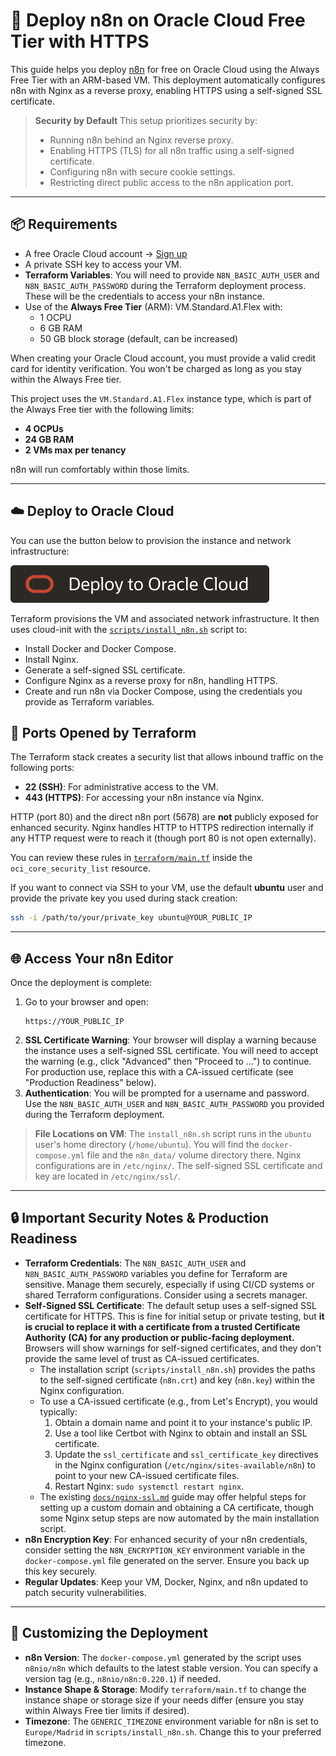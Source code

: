 # 🚀 Deploy n8n on Oracle Cloud Free Tier with HTTPS

This guide helps you deploy [n8n](https://n8n.io) for free on Oracle Cloud using the Always Free Tier with an ARM-based VM.
This deployment automatically configures n8n with Nginx as a reverse proxy, enabling HTTPS using a self-signed SSL certificate.

> **Security by Default**
> This setup prioritizes security by:
> - Running n8n behind an Nginx reverse proxy.
> - Enabling HTTPS (TLS) for all n8n traffic using a self-signed certificate.
> - Configuring n8n with secure cookie settings.
> - Restricting direct public access to the n8n application port.

---

## 📦 Requirements

- A free Oracle Cloud account → [Sign up](https://www.oracle.com/cloud/free/)
- A private SSH key to access your VM.
- **Terraform Variables**: You will need to provide `N8N_BASIC_AUTH_USER` and `N8N_BASIC_AUTH_PASSWORD` during the Terraform deployment process. These will be the credentials to access your n8n instance.
- Use of the **Always Free Tier** (ARM): VM.Standard.A1.Flex with:
  - 1 OCPU
  - 6 GB RAM
  - 50 GB block storage (default, can be increased)

When creating your Oracle Cloud account, you must provide a valid credit card for identity verification. You won't be charged as long as you stay within the Always Free tier.

This project uses the `VM.Standard.A1.Flex` instance type, which is part of the Always Free tier with the following limits:
- **4 OCPUs**
- **24 GB RAM**
- **2 VMs max per tenancy**

n8n will run comfortably within those limits.

---

## ☁️ Deploy to Oracle Cloud

You can use the button below to provision the instance and network infrastructure:

[![Deploy to Oracle Cloud](https://github.com/clementalo9/oke_A1/raw/main/images/Deploy2OCI.svg)](https://cloud.oracle.com/resourcemanager/stacks/create?zipUrl=https://github.com/pedrohbps/n8n_oci/archive/refs/heads/main.zip)

Terraform provisions the VM and associated network infrastructure. It then uses cloud-init with the [`scripts/install_n8n.sh`](scripts/install_n8n.sh) script to:
- Install Docker and Docker Compose.
- Install Nginx.
- Generate a self-signed SSL certificate.
- Configure Nginx as a reverse proxy for n8n, handling HTTPS.
- Create and run n8n via Docker Compose, using the credentials you provide as Terraform variables.

## 🔌 Ports Opened by Terraform

The Terraform stack creates a security list that allows inbound traffic on the following ports:

- **22 (SSH)**: For administrative access to the VM.
- **443 (HTTPS)**: For accessing your n8n instance via Nginx.

HTTP (port 80) and the direct n8n port (5678) are **not** publicly exposed for enhanced security. Nginx handles HTTP to HTTPS redirection internally if any HTTP request were to reach it (though port 80 is not open externally).

You can review these rules in [`terraform/main.tf`](terraform/main.tf) inside the `oci_core_security_list` resource.

If you want to connect via SSH to your VM, use the default **ubuntu** user and provide the private key you used during stack creation:

```bash
ssh -i /path/to/your/private_key ubuntu@YOUR_PUBLIC_IP
```

---

## 🌐 Access Your n8n Editor

Once the deployment is complete:

1.  Go to your browser and open:
    ```
    https://YOUR_PUBLIC_IP
    ```
2.  **SSL Certificate Warning**: Your browser will display a warning because the instance uses a self-signed SSL certificate. You will need to accept the warning (e.g., click "Advanced" then "Proceed to ...") to continue. For production use, replace this with a CA-issued certificate (see "Production Readiness" below).
3.  **Authentication**: You will be prompted for a username and password. Use the `N8N_BASIC_AUTH_USER` and `N8N_BASIC_AUTH_PASSWORD` you provided during the Terraform deployment.

> **File Locations on VM**: The `install_n8n.sh` script runs in the `ubuntu` user's home directory (`/home/ubuntu`). You will find the `docker-compose.yml` file and the `n8n_data/` volume directory there. Nginx configurations are in `/etc/nginx/`. The self-signed SSL certificate and key are located in `/etc/nginx/ssl/`.

---

## 🔒 Important Security Notes & Production Readiness

*   **Terraform Credentials**: The `N8N_BASIC_AUTH_USER` and `N8N_BASIC_AUTH_PASSWORD` variables you define for Terraform are sensitive. Manage them securely, especially if using CI/CD systems or shared Terraform configurations. Consider using a secrets manager.
*   **Self-Signed SSL Certificate**: The default setup uses a self-signed SSL certificate for HTTPS. This is fine for initial setup or private testing, but **it is crucial to replace it with a certificate from a trusted Certificate Authority (CA) for any production or public-facing deployment.** Browsers will show warnings for self-signed certificates, and they don't provide the same level of trust as CA-issued certificates.
    *   The installation script (`scripts/install_n8n.sh`) provides the paths to the self-signed certificate (`n8n.crt`) and key (`n8n.key`) within the Nginx configuration.
    *   To use a CA-issued certificate (e.g., from Let's Encrypt), you would typically:
        1.  Obtain a domain name and point it to your instance's public IP.
        2.  Use a tool like Certbot with Nginx to obtain and install an SSL certificate.
        3.  Update the `ssl_certificate` and `ssl_certificate_key` directives in the Nginx configuration (`/etc/nginx/sites-available/n8n`) to point to your new CA-issued certificate files.
        4.  Restart Nginx: `sudo systemctl restart nginx`.
    *   The existing [`docs/nginx-ssl.md`](docs/nginx-ssl.md) guide may offer helpful steps for setting up a custom domain and obtaining a CA certificate, though some Nginx setup steps are now automated by the main installation script.
*   **n8n Encryption Key**: For enhanced security of your n8n credentials, consider setting the `N8N_ENCRYPTION_KEY` environment variable in the `docker-compose.yml` file generated on the server. Ensure you back up this key securely.
*   **Regular Updates**: Keep your VM, Docker, Nginx, and n8n updated to patch security vulnerabilities.

---

## 🔧 Customizing the Deployment

*   **n8n Version**: The `docker-compose.yml` generated by the script uses `n8nio/n8n` which defaults to the latest stable version. You can specify a version tag (e.g., `n8nio/n8n:0.220.1`) if needed.
*   **Instance Shape & Storage**: Modify `terraform/main.tf` to change the instance shape or storage size if your needs differ (ensure you stay within Always Free tier limits if desired).
*   **Timezone**: The `GENERIC_TIMEZONE` environment variable for n8n is set to `Europe/Madrid` in `scripts/install_n8n.sh`. Change this to your preferred timezone.


